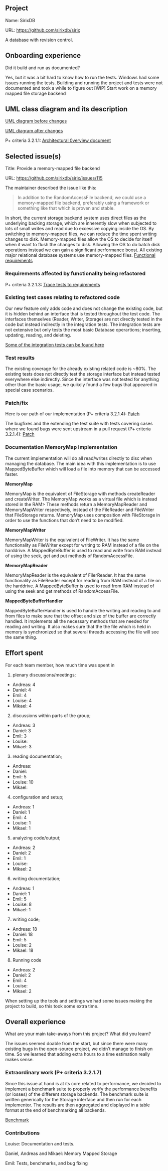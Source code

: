 ## Project

Name: SirixDB

URL: https://github.com/sirixdb/sirix

A database with revision control.

## Onboarding experience

Did it build and run as documented?
    
Yes, but it was a bit hard to know how to run the tests. Windows had some issues running
the tests. Building and running the project and tests were not documented and took a while to figure out
[WIP] Start work on a memory mapped file storage backend
## UML class diagram and its description

[UML diagram before changes](https://drive.google.com/open?id=1aRD_uANkDXxkefOC7EtGK1fH02ZmWJDf)

[UML diagram after changes](https://drive.google.com/open?id=1gbGhfqkQB65t8VKQCfqqriHqFJ0KPteQ)

P+ criteria 3.2.1.1: [Architectural 0verview document](https://github.com/soffan20/sirix/tree/overview)

## Selected issue(s)

Title: Provide a memory-mapped file backend

URL: https://github.com/sirixdb/sirix/issues/115

The maintainer described the issue like this: 

> In addition to the RandomAccessFile backend, we could use a memory-mapped file backend, preferably using a framework or something like that which is proven and stable.

In short, the current storage backend system uses direct files as the underlying backing storage, which are inherently slow when subjected to lots of small writes and read due to excessive copying inside the OS. By switching to memory-mapped files, we can reduce the time spent writing changes to disk. Memory-mapped files allow the OS to decide for itself when it want to flush the changes to disk. Allowing the OS to do batch disk operations instead we can gain a significant performance boost. All existing major relational database systems use memory-mapped files.
[Functional requirements](https://docs.google.com/spreadsheets/d/18Y5qv2kYvP9o51C7uxbBEtsGyPz5dqG4tnvo5QNrNkQ/edit?usp=sharing)

### Requirements affected by functionality being refactored

P+ criteria 3.2.1.3: [Trace tests to requirements](https://github.com/soffan20/sirix/commit/acab3ea6d6f9697920d6d2831ba65b99dbe36e44)

### Existing test cases relating to refactored code

Our new feature only adds code and does not change the existing code, but it is hidden behind an interface that is tested throughout the test code.
The interfaces themselves (Reader, Writer, Storage) are not directly tested in the
code but instead indirectly in the integration tests. The integration tests
are not extensive but only tests the most basic Database operartions;
inserting, updating, reading, and deleting.

[Some of the integration tests can be found
here](https://github.com/sirixdb/sirix/tree/master/bundles/sirix-xquery/src/test/java/org/sirix/xquery/function/jn/io)


### Test results
The existing coverage for the already existing related code is ~80%. The
existing tests does not directly test the storage interface but instead tested
everywhere else indirectly. Since the interface was not tested for anything
other than the basic usage, we quikcly found a few bugs that appeared in special case
scenarios.

### Patch/fix

Here is our path of our implementation (P+ criteria 3.2.1.4): [Patch](https://github.com/soffan20/sirix/pull/74)


The bugfixes and the extending the test suite with tests covering cases where
we found bugs were sent upstream in a pull request (P+ criteria 3.2.1.4): [Patch](https://github.com/sirixdb/sirix/pull/220)

### Documentation MemoryMap Implementation 
The current implementation will do all read/writes directly to disc when managing the database. The main idea with this implementation is to use MappedByteBuffer which will load a file into memory that can be accessed faster.


**MemoryMap**

MemoryMap is the equivalent of FileStorage with methods createReader and createWriter. The MemoryMap works as a virtual file which is instead stored in the RAM> These methods return a MemoryMapReader and MemoryMapWriter respectively, instead of the FileReader and FileWriter that FileStorage returns. MemoryMap uses composition with FileStorage in order to use the functions that don’t need to be modified.

**MemoryMapWriter**

MemoryMapWriter is the equivalent of FileWriter. It has the same functionality as FileWriter except for writing to RAM instead of a file on the harddrive. A MappedByteBuffer is used to read and write from RAM instead of using the seek, get and put methods of RandomAccessFile. 

**MemoryMapReader**

MemoryMapReader is the equivalent of FilerReader. It has the same functionality as FileReader except for reading from RAM instead of a file on the harddrive. A MappedByteBuffer is used to read from RAM instead of using the seek and get methods of RandomAccessFile. 

**MappedByteBufferHandler**

MappedByteBufferHandler is used to handle the writing and reading to and from files to make sure that the offset and size of the buffer are correctly handled. It implements all the necessary methods that are needed for reading and writing. It also makes sure that the the file which is held in memory is synchronized so that several threads accessing the file will see the same thing.


## Effort spent

For each team member, how much time was spent in

1. plenary discussions/meetings;
* Andreas: 4
* Daniel: 4
* Emil: 4
* Louise: 4
* Mikael: 4


2. discussions within parts of the group;

* Andreas: 3
* Daniel: 3
* Emil: 3
* Louise:
* Mikael: 3

3. reading documentation;

* Andreas:
* Daniel:
* Emil: 5
* Louise: 10
* Mikael:

4. configuration and setup;

* Andreas: 1
* Daniel: 1
* Emil: 4
* Louise: 1
* Mikael: 1

5. analyzing code/output;

* Andreas: 2
* Daniel: 2
* Emil: 1
* Louise:
* Mikael: 2

6. writing documentation;

* Andreas: 1
* Daniel: 1
* Emil: 5
* Louise: 8
* Mikael: 1

7. writing code;

* Andreas: 18
* Daniel: 18
* Emil: 5
* Louise: 2
* Mikael: 18

8. Running code

* Andreas: 2
* Daniel: 2
* Emil: 4
* Louise:
* Mikael: 2

When setting up the tools and settings we had some issues making the project to build, so this took some extra time. 

## Overall experience

What are your main take-aways from this project? What did you learn?

The issues seemed doable from the start, but since there were many existing bugs in the open-source project, we didn’t manage to finish on time. So we learned that adding extra hours to a time estimation really makes sense.

### Extraordinary work (P+ criteria 3.2.1.7)

Since this issue at hand is at its core related to performance, we decided to implement a benchmark suite to properly verify the performance benefits (or losses) of the different storage backends. The benchmark suite is written generically for the Storage interface and then run for each implementor. The results are then aggregated and displayed in a table format at the end of benchmarking all backends.

[Benchmark](https://github.com/soffan20/sirix/commit/6d32d6e16eda51985b3c8e78996cd28205e35baa)

### Contributions 

Louise: Documentation and tests.

Daniel, Andreas and Mikael: Memory Mapped Storage

Emil: Tests, benchmarks, and bug fixing	

